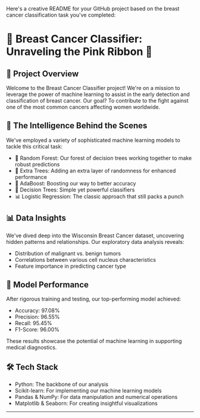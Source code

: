 Here's a creative README for your GitHub project based on the breast cancer classification task you've completed:

# 🎀 Breast Cancer Classifier: Unraveling the Pink Ribbon 🎀

## 🔬 Project Overview

Welcome to the Breast Cancer Classifier project! We're on a mission to leverage the power of machine learning to assist in the early detection and classification of breast cancer. Our goal? To contribute to the fight against one of the most common cancers affecting women worldwide.

## 🧠 The Intelligence Behind the Scenes

We've employed a variety of sophisticated machine learning models to tackle this critical task:

- 🌳 Random Forest: Our forest of decision trees working together to make robust predictions
- 🌲 Extra Trees: Adding an extra layer of randomness for enhanced performance
- 🚀 AdaBoost: Boosting our way to better accuracy
- 🌿 Decision Trees: Simple yet powerful classifiers
- 📊 Logistic Regression: The classic approach that still packs a punch

## 📊 Data Insights

We've dived deep into the Wisconsin Breast Cancer dataset, uncovering hidden patterns and relationships. Our exploratory data analysis reveals:

- Distribution of malignant vs. benign tumors
- Correlations between various cell nucleus characteristics
- Feature importance in predicting cancer type

## 🎯 Model Performance

After rigorous training and testing, our top-performing model achieved:

- Accuracy: 97.08%
- Precision: 96.55%
- Recall: 95.45%
- F1-Score: 96.00%

These results showcase the potential of machine learning in supporting medical diagnostics.

## 🛠️ Tech Stack

- Python: The backbone of our analysis
- Scikit-learn: For implementing our machine learning models
- Pandas & NumPy: For data manipulation and numerical operations
- Matplotlib & Seaborn: For creating insightful visualizations




---

